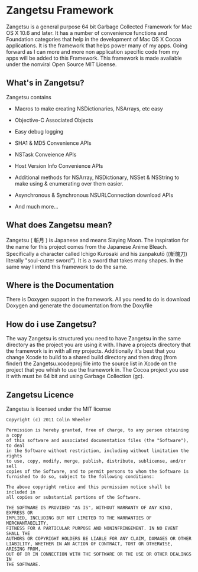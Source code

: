 # Zangetsu Framework #

Zangetsu is a general purpose 64 bit Garbage Collected Framework for Mac OS X 10.6 and later. It has a number of convenience functions and Foundation categories that help in the development of Mac OS X Cocoa applications. It is the framework that helps power many of my apps. Going forward as I can more and more non application specific code from my apps will be added to this Framework. This framework is made available under the nonviral Open Source MIT License.

## What's in Zangetsu? ##

Zangetsu contains

* Macros to make creating NSDictionaries, NSArrays, etc easy

* Objective-C Associated Objects

* Easy debug logging

* SHA1 & MD5 Convenience APIs

* NSTask Conveience APIs

* Host Version Info Convenience APIs

* Additional methods for NSArray, NSDictionary, NSSet & NSString to make using & enumerating over them easier.

* Asynchronous & Synchronous NSURLConnection download APIs

* And much more...

## What does Zangetsu mean? ##

Zangetsu ( 斬月 ) is Japanese and means Slaying Moon. The inspiration for the name for this project comes from the Japanese Anime Bleach. Specifically a character called Ichigo Kurosaki and his zanpakutō ((斬魄刀) literally "soul-cutter sword"). It is a sword that takes many shapes. In the same way I intend this framework to do the same.

## Where is the Documentation ##
There is Doxygen support in the framework. All you need to do is download Doxygen and generate the documentation from the Doxyfile

## How do i use Zangetsu? ##
The way Zangetsu is structured you need to have Zangetsu in the same directory as the project you are using it with. I have a projects directory that the framework is in with all my projects. Additionally it's best that you change Xcode to build to a shared build directory and then drag (from finder) the Zangetsu.xcodeproj file into the source list in Xcode on the project that you whish to use the framework in. The Cocoa project you use it with must be 64 bit and using Garbage Collection (gc).

## Zangetsu Licence ##
Zangetsu is licensed under the MIT license

	Copyright (c) 2011 Colin Wheeler

	Permission is hereby granted, free of charge, to any person obtaining a copy
	of this software and associated documentation files (the "Software"), to deal
	in the Software without restriction, including without limitation the rights
	to use, copy, modify, merge, publish, distribute, sublicense, and/or sell
	copies of the Software, and to permit persons to whom the Software is
	furnished to do so, subject to the following conditions:

	The above copyright notice and this permission notice shall be included in
	all copies or substantial portions of the Software.

	THE SOFTWARE IS PROVIDED "AS IS", WITHOUT WARRANTY OF ANY KIND, EXPRESS OR
	IMPLIED, INCLUDING BUT NOT LIMITED TO THE WARRANTIES OF MERCHANTABILITY,
	FITNESS FOR A PARTICULAR PURPOSE AND NONINFRINGEMENT. IN NO EVENT SHALL THE
	AUTHORS OR COPYRIGHT HOLDERS BE LIABLE FOR ANY CLAIM, DAMAGES OR OTHER
	LIABILITY, WHETHER IN AN ACTION OF CONTRACT, TORT OR OTHERWISE, ARISING FROM,
	OUT OF OR IN CONNECTION WITH THE SOFTWARE OR THE USE OR OTHER DEALINGS IN
	THE SOFTWARE.